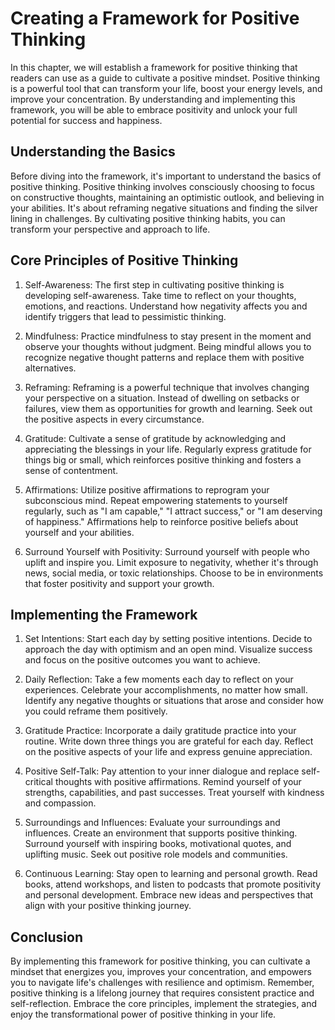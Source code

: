 # Creating a Framework for Positive Thinking

In this chapter, we will establish a framework for positive thinking that readers can use as a guide to cultivate a positive mindset. Positive thinking is a powerful tool that can transform your life, boost your energy levels, and improve your concentration. By understanding and implementing this framework, you will be able to embrace positivity and unlock your full potential for success and happiness.

## Understanding the Basics

Before diving into the framework, it's important to understand the basics of positive thinking. Positive thinking involves consciously choosing to focus on constructive thoughts, maintaining an optimistic outlook, and believing in your abilities. It's about reframing negative situations and finding the silver lining in challenges. By cultivating positive thinking habits, you can transform your perspective and approach to life.

## Core Principles of Positive Thinking

1. Self-Awareness: The first step in cultivating positive thinking is developing self-awareness. Take time to reflect on your thoughts, emotions, and reactions. Understand how negativity affects you and identify triggers that lead to pessimistic thinking.
    
2. Mindfulness: Practice mindfulness to stay present in the moment and observe your thoughts without judgment. Being mindful allows you to recognize negative thought patterns and replace them with positive alternatives.
    
3. Reframing: Reframing is a powerful technique that involves changing your perspective on a situation. Instead of dwelling on setbacks or failures, view them as opportunities for growth and learning. Seek out the positive aspects in every circumstance.
    
4. Gratitude: Cultivate a sense of gratitude by acknowledging and appreciating the blessings in your life. Regularly express gratitude for things big or small, which reinforces positive thinking and fosters a sense of contentment.
    
5. Affirmations: Utilize positive affirmations to reprogram your subconscious mind. Repeat empowering statements to yourself regularly, such as "I am capable," "I attract success," or "I am deserving of happiness." Affirmations help to reinforce positive beliefs about yourself and your abilities.
    
6. Surround Yourself with Positivity: Surround yourself with people who uplift and inspire you. Limit exposure to negativity, whether it's through news, social media, or toxic relationships. Choose to be in environments that foster positivity and support your growth.
    

## Implementing the Framework

1. Set Intentions: Start each day by setting positive intentions. Decide to approach the day with optimism and an open mind. Visualize success and focus on the positive outcomes you want to achieve.
    
2. Daily Reflection: Take a few moments each day to reflect on your experiences. Celebrate your accomplishments, no matter how small. Identify any negative thoughts or situations that arose and consider how you could reframe them positively.
    
3. Gratitude Practice: Incorporate a daily gratitude practice into your routine. Write down three things you are grateful for each day. Reflect on the positive aspects of your life and express genuine appreciation.
    
4. Positive Self-Talk: Pay attention to your inner dialogue and replace self-critical thoughts with positive affirmations. Remind yourself of your strengths, capabilities, and past successes. Treat yourself with kindness and compassion.
    
5. Surroundings and Influences: Evaluate your surroundings and influences. Create an environment that supports positive thinking. Surround yourself with inspiring books, motivational quotes, and uplifting music. Seek out positive role models and communities.
    
6. Continuous Learning: Stay open to learning and personal growth. Read books, attend workshops, and listen to podcasts that promote positivity and personal development. Embrace new ideas and perspectives that align with your positive thinking journey.
    

## Conclusion

By implementing this framework for positive thinking, you can cultivate a mindset that energizes you, improves your concentration, and empowers you to navigate life's challenges with resilience and optimism. Remember, positive thinking is a lifelong journey that requires consistent practice and self-reflection. Embrace the core principles, implement the strategies, and enjoy the transformational power of positive thinking in your life.

